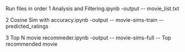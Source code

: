Run files in order
1 Analysis and Filtering.ipynb
-output 
-- movie_list.txt

2 Cosine Sim with accuracy.ipynb
-output 
-- movie-sims-train 
-- predicted_ratings

3 Top N movie recommeder.ipynb
-output 
-- movie-sims-full
-- Top recommended movie
